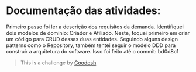 # Documentação das atividades:
Primeiro passo foi ler a descrição dos requisitos da demanda. Identifiquei dois modelos de domínio: Criador e Afiliado.
Neste, foquei primeiro em criar um código para CRUD dessas duas entidades. Seguindo alguns design patterns como o Repository, também tentei seguir
o modelo DDD para construir a arquitetura do software. Isso foi feito até o commit: bd0d8c1

>  This is a challenge by [Coodesh](https://coodesh.com/)